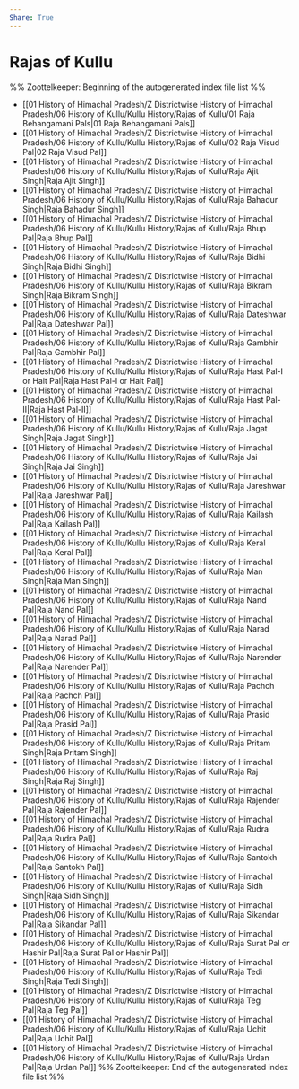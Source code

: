 ```yaml
---
Share: True
---
```

# Rajas of Kullu
%% Zoottelkeeper: Beginning of the autogenerated index file list  %%
-  [[01 History of Himachal Pradesh/Z Districtwise History of Himachal Pradesh/06 History of Kullu/Kullu History/Rajas of Kullu/01 Raja Behangamani Pals|01 Raja Behangamani Pals]]
-  [[01 History of Himachal Pradesh/Z Districtwise History of Himachal Pradesh/06 History of Kullu/Kullu History/Rajas of Kullu/02 Raja Visud Pal|02 Raja Visud Pal]]
-  [[01 History of Himachal Pradesh/Z Districtwise History of Himachal Pradesh/06 History of Kullu/Kullu History/Rajas of Kullu/Raja Ajit Singh|Raja Ajit Singh]]
-  [[01 History of Himachal Pradesh/Z Districtwise History of Himachal Pradesh/06 History of Kullu/Kullu History/Rajas of Kullu/Raja Bahadur Singh|Raja Bahadur Singh]]
-  [[01 History of Himachal Pradesh/Z Districtwise History of Himachal Pradesh/06 History of Kullu/Kullu History/Rajas of Kullu/Raja Bhup Pal|Raja Bhup Pal]]
-  [[01 History of Himachal Pradesh/Z Districtwise History of Himachal Pradesh/06 History of Kullu/Kullu History/Rajas of Kullu/Raja Bidhi Singh|Raja Bidhi Singh]]
-  [[01 History of Himachal Pradesh/Z Districtwise History of Himachal Pradesh/06 History of Kullu/Kullu History/Rajas of Kullu/Raja Bikram Singh|Raja Bikram Singh]]
-  [[01 History of Himachal Pradesh/Z Districtwise History of Himachal Pradesh/06 History of Kullu/Kullu History/Rajas of Kullu/Raja Dateshwar Pal|Raja Dateshwar Pal]]
-  [[01 History of Himachal Pradesh/Z Districtwise History of Himachal Pradesh/06 History of Kullu/Kullu History/Rajas of Kullu/Raja Gambhir Pal|Raja Gambhir Pal]]
-  [[01 History of Himachal Pradesh/Z Districtwise History of Himachal Pradesh/06 History of Kullu/Kullu History/Rajas of Kullu/Raja Hast Pal-I or Hait Pal|Raja Hast Pal-I or Hait Pal]]
-  [[01 History of Himachal Pradesh/Z Districtwise History of Himachal Pradesh/06 History of Kullu/Kullu History/Rajas of Kullu/Raja Hast Pal-II|Raja Hast Pal-II]]
-  [[01 History of Himachal Pradesh/Z Districtwise History of Himachal Pradesh/06 History of Kullu/Kullu History/Rajas of Kullu/Raja Jagat Singh|Raja Jagat Singh]]
-  [[01 History of Himachal Pradesh/Z Districtwise History of Himachal Pradesh/06 History of Kullu/Kullu History/Rajas of Kullu/Raja Jai Singh|Raja Jai Singh]]
-  [[01 History of Himachal Pradesh/Z Districtwise History of Himachal Pradesh/06 History of Kullu/Kullu History/Rajas of Kullu/Raja Jareshwar Pal|Raja Jareshwar Pal]]
-  [[01 History of Himachal Pradesh/Z Districtwise History of Himachal Pradesh/06 History of Kullu/Kullu History/Rajas of Kullu/Raja Kailash Pal|Raja Kailash Pal]]
-  [[01 History of Himachal Pradesh/Z Districtwise History of Himachal Pradesh/06 History of Kullu/Kullu History/Rajas of Kullu/Raja Keral Pal|Raja Keral Pal]]
-  [[01 History of Himachal Pradesh/Z Districtwise History of Himachal Pradesh/06 History of Kullu/Kullu History/Rajas of Kullu/Raja Man Singh|Raja Man Singh]]
-  [[01 History of Himachal Pradesh/Z Districtwise History of Himachal Pradesh/06 History of Kullu/Kullu History/Rajas of Kullu/Raja Nand Pal|Raja Nand Pal]]
-  [[01 History of Himachal Pradesh/Z Districtwise History of Himachal Pradesh/06 History of Kullu/Kullu History/Rajas of Kullu/Raja Narad Pal|Raja Narad Pal]]
-  [[01 History of Himachal Pradesh/Z Districtwise History of Himachal Pradesh/06 History of Kullu/Kullu History/Rajas of Kullu/Raja Narender Pal|Raja Narender Pal]]
-  [[01 History of Himachal Pradesh/Z Districtwise History of Himachal Pradesh/06 History of Kullu/Kullu History/Rajas of Kullu/Raja Pachch Pal|Raja Pachch Pal]]
-  [[01 History of Himachal Pradesh/Z Districtwise History of Himachal Pradesh/06 History of Kullu/Kullu History/Rajas of Kullu/Raja Prasid Pal|Raja Prasid Pal]]
-  [[01 History of Himachal Pradesh/Z Districtwise History of Himachal Pradesh/06 History of Kullu/Kullu History/Rajas of Kullu/Raja Pritam Singh|Raja Pritam Singh]]
-  [[01 History of Himachal Pradesh/Z Districtwise History of Himachal Pradesh/06 History of Kullu/Kullu History/Rajas of Kullu/Raja Raj Singh|Raja Raj Singh]]
-  [[01 History of Himachal Pradesh/Z Districtwise History of Himachal Pradesh/06 History of Kullu/Kullu History/Rajas of Kullu/Raja Rajender Pal|Raja Rajender Pal]]
-  [[01 History of Himachal Pradesh/Z Districtwise History of Himachal Pradesh/06 History of Kullu/Kullu History/Rajas of Kullu/Raja Rudra Pal|Raja Rudra Pal]]
-  [[01 History of Himachal Pradesh/Z Districtwise History of Himachal Pradesh/06 History of Kullu/Kullu History/Rajas of Kullu/Raja Santokh Pal|Raja Santokh Pal]]
-  [[01 History of Himachal Pradesh/Z Districtwise History of Himachal Pradesh/06 History of Kullu/Kullu History/Rajas of Kullu/Raja Sidh Singh|Raja Sidh Singh]]
-  [[01 History of Himachal Pradesh/Z Districtwise History of Himachal Pradesh/06 History of Kullu/Kullu History/Rajas of Kullu/Raja Sikandar Pal|Raja Sikandar Pal]]
-  [[01 History of Himachal Pradesh/Z Districtwise History of Himachal Pradesh/06 History of Kullu/Kullu History/Rajas of Kullu/Raja Surat Pal or Hashir Pal|Raja Surat Pal or Hashir Pal]]
-  [[01 History of Himachal Pradesh/Z Districtwise History of Himachal Pradesh/06 History of Kullu/Kullu History/Rajas of Kullu/Raja Tedi Singh|Raja Tedi Singh]]
-  [[01 History of Himachal Pradesh/Z Districtwise History of Himachal Pradesh/06 History of Kullu/Kullu History/Rajas of Kullu/Raja Teg Pal|Raja Teg Pal]]
-  [[01 History of Himachal Pradesh/Z Districtwise History of Himachal Pradesh/06 History of Kullu/Kullu History/Rajas of Kullu/Raja Uchit Pal|Raja Uchit Pal]]
-  [[01 History of Himachal Pradesh/Z Districtwise History of Himachal Pradesh/06 History of Kullu/Kullu History/Rajas of Kullu/Raja Urdan Pal|Raja Urdan Pal]]
%% Zoottelkeeper: End of the autogenerated index file list  %%
